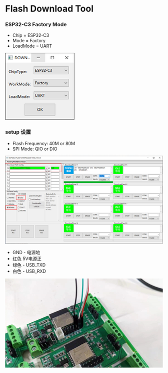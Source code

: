 
# Flash Download Tool

### ESP32-C3 Factory Mode 

- Chip = ESP32-C3
- Mode = Factory
- LoadMode = UART


![](32-02-18-06-02-2023.png)

### setup 设置

- Flash Frequency: 40M or 80M 
- SPI Mode: QIO or DIO 


![](56-04-18-06-02-2023.png)

- GND - 电源地
- 红色 5V电源正
- 绿色 - USB_TXD
- 白色 - USB_RXD


![](36-05-18-06-02-2023.png)